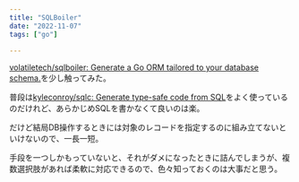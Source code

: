 ```yaml
---
title: "SQLBoiler"
date: "2022-11-07"
tags: ["go"]

---
```


[volatiletech/sqlboiler: Generate a Go ORM tailored to your database schema.](https://github.com/volatiletech/sqlboiler)を少し触ってみた。

普段は[kyleconroy/sqlc: Generate type-safe code from SQL](https://github.com/kyleconroy/sqlc)をよく使っているのだけれど、あらかじめSQLを書かなくて良いのは楽。

だけど結局DB操作するときには対象のレコードを指定するのに組み立てないといけないので、一長一短。

手段を一つしかもっていないと、それがダメになったときに詰んでしまうが、複数選択肢があれば柔軟に対応できるので、色々知っておくのは大事だと思う。
